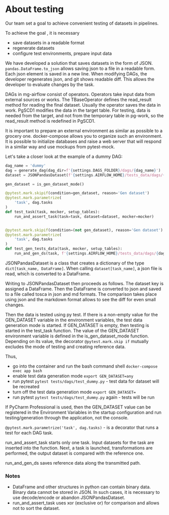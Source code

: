# About testing

Our team set a goal to achieve convenient testing of datasets in pipelines.

To achieve the goal , it is necessary
* save datasets in a readable format
* regenerate datasets
* configure test environments, prepare input data

We have developed a solution that saves datasets in the form of JSON.
`pandas.DataFrame.to_json` allows saving json to a file in a readable form.
Each json element is saved in a new line. When modifying DAGs, the developer regenerates json, and git shows readable diff. This allows the developer to evaluate changes by the task.

DAGs in mg-airflow consist of operators. Operators take input data from external sources or works.
The TBaseOperator defines the read_result method for reading the final dataset. Usually the operator saves the data in work.
PgSCD1 modifies the data in the target table. For testing, data is needed from the target, and not from the temporary table in pg-work,
so the read_result method is redefined in PgSCD1.

It is important to prepare an external environment as similar as possible to a grocery one. docker-compose allows you to organize such an environment.
It is possible to initialize databases and raise a web server that will respond in a similar way and use mockups from pytest-mock.

Let's take a closer look at the example of a dummy DAG:
```python
dag_name = 'dummy'
dag = generate_dag(dag_dir=f'{settings.DAGS_FOLDER}/dags/{dag_name}')
dataset = JSONPandasDataset(f'{settings.AIRFLOW_HOME}/tests_data/dags/{dag_name}')

gen_dataset = is_gen_dataset_mode()

@pytest.mark.skipif(condition=gen_dataset, reason='Gen dataset')
@pytest.mark.parametrize(
    'task', dag.tasks
)
def test_task(task, mocker, setup_tables):
    run_and_assert_task(task=task, dataset=dataset, mocker=mocker)


@pytest.mark.skipif(condition=(not gen_dataset), reason='Gen dataset')
@pytest.mark.parametrize(
    'task', dag.tasks
)
def test_gen_tests_data(task, mocker, setup_tables):
    run_and_gen_ds(task, f'{settings.AIRFLOW_HOME}/tests_data/dags/{dag_name}')
```

JSONPandasDataset is a class that creates a dictionary of the type `dict[task_name, DataFrame]`.
When calling `dataset[task_name]`, a json file is read, which is converted to a DataFrame.

Writing to JSONPandasDataset then proceeds as follows. The dataset key is assigned a DataFrame.
Then the DataFrame is converted to json and saved to a file called tosca in json and md formats.
The comparison takes place using json and the markdown format allows to see the diff for even small changes.

Then the data is tested using py test.
If there is a non-empty value for the GEN_DATASET variable in the environment variables, the test data generation mode is started.
If GEN_DATASET is empty, then testing is started in the test_task function.
The value of the GEN_DATASET environment variable is defined in the is_gen_dataset_mode function.
Depending on its value, the decorator `@pytest.mark.skip if` mutually excludes the mode of testing and creating reference data.

Thus,
* go into the container and run the bash command shell `docker-compose exec app bash`
* enable test data generation mode `export GEN_DATASET=any`
* run pytest `pytest tests/dags/test_dummy.py` - test data for dataset will be recreated
* turn off the test data generation mode `export GEN_DATASET=`
* run pytest `pytest tests/dags/test_dummy.py` again - tests will be run

If PyCharm Professional is used, then the GEN_DATASET value can be registered in the Environment Variables
in the startup configuration and run testing/generation through the application, not the console.

`@pytest.mark.parametrize('task', dag.tasks)` - is a decorator that runs a test for each DAG task.

run_and_assert_task starts only one task. Input datasets for the task are inserted into the function.
Next, a task is launched, transformations are performed, the output dataset is compared with the reference one.

run_and_gen_ds saves reference data along the transmitted path.

### Notes

* DataFrame and other structures in python can contain binary data.
Binary data cannot be stored in JSON. In such cases, it is necessary to use decode/encode or abandon JSONPandasDataset.
* run_and_assert_task uses xor (exclusive or) for comparison and allows not to sort the dataset.

